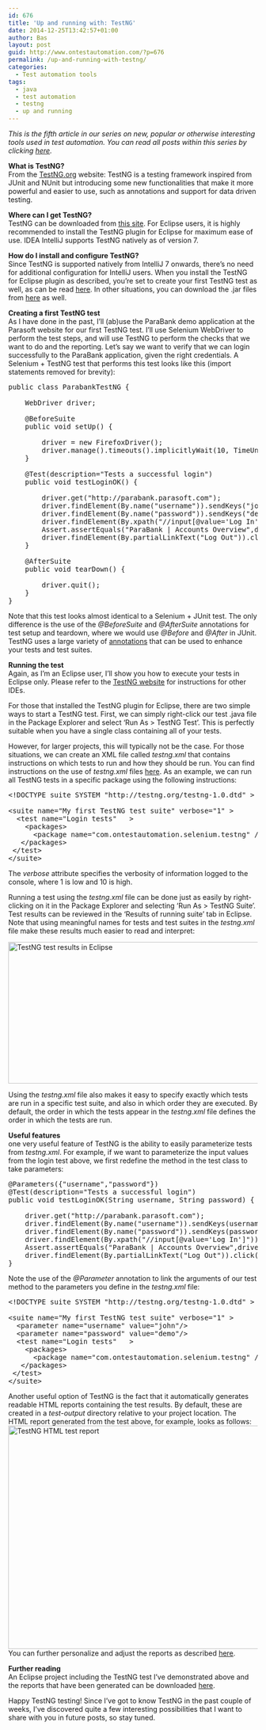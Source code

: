 ```yaml
---
id: 676
title: 'Up and running with: TestNG'
date: 2014-12-25T13:42:57+01:00
author: Bas
layout: post
guid: http://www.ontestautomation.com/?p=676
permalink: /up-and-running-with-testng/
categories:
  - Test automation tools
tags:
  - java
  - test automation
  - testng
  - up and running
---
```

_This is the fifth article in our series on new, popular or otherwise interesting tools used in test automation. You can read all posts within this series by clicking [here](http://www.ontestautomation.com/tag/up-and-running/)._

**What is TestNG?**  
From the [TestNG.org](http://testng.org) website: TestNG is a testing framework inspired from JUnit and NUnit but introducing some new functionalities that make it more powerful and easier to use, such as annotations and support for data driven testing.

**Where can I get TestNG?**  
TestNG can be downloaded from [this site](http://testng.org). For Eclipse users, it is highly recommended to install the TestNG plugin for Eclipse for maximum ease of use. IDEA IntelliJ supports TestNG natively as of version 7.

**How do I install and configure TestNG?**  
Since TestNG is supported natively from IntelliJ 7 onwards, there&#8217;s no need for additional configuration for IntelliJ users. When you install the TestNG for Eclipse plugin as described, you&#8217;re set to create your first TestNG test as well, as can be read [here](http://testng.org/doc/eclipse.html). In other situations, you can download the .jar files from [here](http://testng.org/doc/download.html) as well.

**Creating a first TestNG test**  
As I have done in the past, I&#8217;ll (ab)use the ParaBank demo application at the Parasoft website for our first TestNG test. I&#8217;ll use Selenium WebDriver to perform the test steps, and will use TestNG to perform the checks that we want to do and the reporting. Let&#8217;s say we want to verify that we can login successfully to the ParaBank application, given the right credentials. A Selenium + TestNG test that performs this test looks like this (import statements removed for brevity):

<pre class="brush: java; gutter: false">public class ParabankTestNG {
	
	WebDriver driver;
	
	@BeforeSuite
	public void setUp() {
		
		driver = new FirefoxDriver();
		driver.manage().timeouts().implicitlyWait(10, TimeUnit.SECONDS);
	}
	
	@Test(description="Tests a successful login")
	public void testLoginOK() {
		
		driver.get("http://parabank.parasoft.com");
		driver.findElement(By.name("username")).sendKeys("john");
		driver.findElement(By.name("password")).sendKeys("demo");
		driver.findElement(By.xpath("//input[@value=&#039;Log In&#039;]")).click();
		Assert.assertEquals("ParaBank | Accounts Overview",driver.getTitle());
		driver.findElement(By.partialLinkText("Log Out")).click();
	}
	
	@AfterSuite
	public void tearDown() {
		
		driver.quit();
	}
}</pre>

Note that this test looks almost identical to a Selenium + JUnit test. The only difference is the use of the _@BeforeSuite_ and _@AfterSuite_ annotations for test setup and teardown, where we would use _@Before_ and _@After_ in JUnit. TestNG uses a large variety of [annotations](http://testng.org/doc/documentation-main.html#annotations) that can be used to enhance your tests and test suites.

**Running the test**  
Again, as I&#8217;m an Eclipse user, I&#8217;ll show you how to execute your tests in Eclipse only. Please refer to the [TestNG website](http://testng.org/doc/index.html) for instructions for other IDEs.

For those that installed the TestNG plugin for Eclipse, there are two simple ways to start a TestNG test. First, we can simply right-click our test .java file in the Package Explorer and select &#8216;Run As > TestNG Test&#8217;. This is perfectly suitable when you have a single class containing all of your tests.

However, for larger projects, this will typically not be the case. For those situations, we can create an XML file called _testng.xml_ that contains instructions on which tests to run and how they should be run. You can find instructions on the use of _testng.xml_ files [here](http://testng.org/doc/documentation-main.html#testng-xml). As an example, we can run all TestNG tests in a specific package using the following instructions:

<pre class="brush: xml; gutter: false">&lt;!DOCTYPE suite SYSTEM "http://testng.org/testng-1.0.dtd" &gt;
 
&lt;suite name="My first TestNG test suite" verbose="1" &gt;
  &lt;test name="Login tests"   &gt;
    &lt;packages&gt;
      &lt;package name="com.ontestautomation.selenium.testng" /&gt;
   &lt;/packages&gt;
 &lt;/test&gt;
&lt;/suite&gt;</pre>

The _verbose_ attribute specifies the verbosity of information logged to the console, where 1 is low and 10 is high.

Running a test using the _testng.xml_ file can be done just as easily by right-clicking on it in the Package Explorer and selecting &#8216;Run As > TestNG Suite&#8217;. Test results can be reviewed in the &#8216;Results of running suite&#8217; tab in Eclipse. Note that using meaningful names for tests and test suites in the _testng.xml_ file make these results much easier to read and interpret:

[<img src="http://www.ontestautomation.com/wp-content/uploads/2014/12/testng_test_results_eclipse.png" alt="TestNG test results in Eclipse" width="1436" height="286" class="aligncenter size-full wp-image-683" srcset="https://www.ontestautomation.com/wp-content/uploads/2014/12/testng_test_results_eclipse.png 1436w, https://www.ontestautomation.com/wp-content/uploads/2014/12/testng_test_results_eclipse-300x60.png 300w, https://www.ontestautomation.com/wp-content/uploads/2014/12/testng_test_results_eclipse-1024x204.png 1024w" sizes="(max-width: 1436px) 100vw, 1436px" />](http://www.ontestautomation.com/wp-content/uploads/2014/12/testng_test_results_eclipse.png)

Using the _testng.xml_ file also makes it easy to specify exactly which tests are run in a specific test suite, and also in which order they are executed. By default, the order in which the tests appear in the _testng.xml_ file defines the order in which the tests are run.

**Useful features**  
one very useful feature of TestNG is the ability to easily parameterize tests from _testng.xml_. For example, if we want to parameterize the input values from the login test above, we first redefine the method in the test class to take parameters:

<pre class="brush: java; gutter: false">@Parameters({"username","password"})
@Test(description="Tests a successful login")
public void testLoginOK(String username, String password) {
		
	driver.get("http://parabank.parasoft.com");
	driver.findElement(By.name("username")).sendKeys(username);
	driver.findElement(By.name("password")).sendKeys(password);
	driver.findElement(By.xpath("//input[@value=&#039;Log In&#039;]")).click();
	Assert.assertEquals("ParaBank | Accounts Overview",driver.getTitle());
	driver.findElement(By.partialLinkText("Log Out")).click();
}</pre>

Note the use of the _@Parameter_ annotation to link the arguments of our test method to the parameters you define in the _testng.xml_ file:

<pre class="brush: xml; gutter: false">&lt;!DOCTYPE suite SYSTEM "http://testng.org/testng-1.0.dtd" &gt;
 
&lt;suite name="My first TestNG test suite" verbose="1" &gt;
  &lt;parameter name="username" value="john"/&gt;
  &lt;parameter name="password" value="demo"/&gt;
  &lt;test name="Login tests"   &gt;
    &lt;packages&gt;
      &lt;package name="com.ontestautomation.selenium.testng" /&gt;
   &lt;/packages&gt;
 &lt;/test&gt;
&lt;/suite&gt;</pre>

Another useful option of TestNG is the fact that it automatically generates readable HTML reports containing the test results. By default, these are created in a _test-output_ directory relative to your project location. The HTML report generated from the test above, for example, looks as follows:  
[<img src="http://www.ontestautomation.com/wp-content/uploads/2014/12/testng_test_results_html.png" alt="TestNG HTML test report" width="1235" height="451" class="aligncenter size-full wp-image-685" srcset="https://www.ontestautomation.com/wp-content/uploads/2014/12/testng_test_results_html.png 1235w, https://www.ontestautomation.com/wp-content/uploads/2014/12/testng_test_results_html-300x110.png 300w, https://www.ontestautomation.com/wp-content/uploads/2014/12/testng_test_results_html-1024x374.png 1024w" sizes="(max-width: 1235px) 100vw, 1235px" />](http://www.ontestautomation.com/wp-content/uploads/2014/12/testng_test_results_html.png)  
You can further personalize and adjust the reports as described [here](http://testng.org/doc/documentation-main.html#test-results).

**Further reading**  
An Eclipse project including the TestNG test I&#8217;ve demonstrated above and the reports that have been generated can be downloaded [here](http://www.ontestautomation.com/files/SeleniumTestNG.zip).

Happy TestNG testing! Since I&#8217;ve got to know TestNG in the past couple of weeks, I&#8217;ve discovered quite a few interesting possibilities that I want to share with you in future posts, so stay tuned.